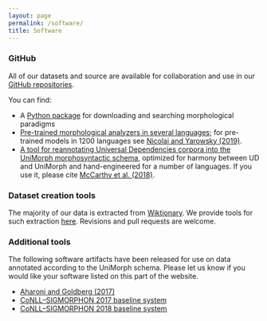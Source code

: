 ```yaml
---
layout: page
permalink: /software/
title: Software
---
```



### GitHub

All of our datasets and source are available for collaboration and use in our [GitHub repositories](https://github.com/unimorph).

You can find:

- A [Python package](https://github.com/unimorph/unimorph) for downloading and searching morphological paradigms
- [Pre-trained morphological analyzers in several languages](https://github.com/unimorph/analyzers); for pre-trained models in 1200 languages see [Nicolai and Yarowsky (2019)](https://www.aclweb.org/anthology/P19-1172/).
- [A tool for reannotating Universal Dependencies corpora into the UniMorph morphosyntactic schema](https://github.com/unimorph/ud-compatibility), optimized for harmony between UD and UniMorph and hand-engineered for a number of languages. If you use it, please cite [McCarthy et al. (2018)](https://www.aclweb.org/anthology/W18-6011/).


### Dataset creation tools

The majority of our data is extracted from [Wiktionary](https://www.wiktionary.org). We provide tools for such extraction [here](https://github.com/unimorph/wiktionary-tools). Revisions and pull requests are welcome. 

<!--

### Pre-trained Tools

We provide a number of pre-trained models for morphological analysis, i.e., mapping (possibly unseen) forms to UniMorph tags, [here](https://github.com/unimorph/analyzers). 

The UniMorph project will also release pre-trained tools for morphological generation, i.e., mapping tags (and a lemma) to forms. Please stay tuned.

### Compatibility with Universal Dependencies

The [Universal Dependencies project](http://universaldependencies.org) also annotates morphosyntactic features of language. Their resources are token-level (annotating running text), unlike our type-level tables. To inter-operate between these resources, we recommend using [our UD to UniMorph converter](https://github.com/unimorph/ud-compatibility). It is designed to maximize harmony between UD and UniMorph annotations, and it has been hand-engineered for a number of languages. If you use it, please [cite it](https://www.aclweb.org/anthology/papers/W/W18/W18-6011.bib).
-->

### Additional tools

The following software artifacts have been released for use on data annotated according to the UniMorph schema. Please let us know if you would like your software listed on this part of the website.

- [Aharoni and Goldberg (2017)](https://github.com/roeeaharoni/morphological-reinflection)
- [CoNLL–SIGMORPHON 2017 baseline system](https://github.com/sigmorphon/conll2017/tree/master/baseline)
- [CoNLL–SIGMORPHON 2018 baseline system](https://github.com/sigmorphon/conll2018)
